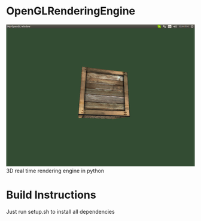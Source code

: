 # OpenGLRenderingEngine
![ScreenShot](/res/sample.png)
3D real time rendering engine in python 

# Build Instructions

Just run setup.sh to install all dependencies<br/>

